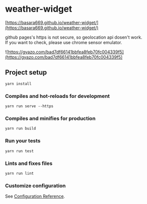# weather-widget

[https://basara669.github.io/weather-widget/](https://basara669.github.io/weather-widget/)

github pages's https is not secure, so geolocation api dosen't work.  
If you want to check, please use chrome sensor emulator.

![https://gyazo.com/bad7df66141bbfea8feb70fc004339f5](https://gyazo.com/bad7df66141bbfea8feb70fc004339f5)

## Project setup

```
yarn install
```

### Compiles and hot-reloads for development

```
yarn run serve --https

```

### Compiles and minifies for production

```
yarn run build
```

### Run your tests

```
yarn run test
```

### Lints and fixes files

```
yarn run lint
```

### Customize configuration

See [Configuration Reference](https://cli.vuejs.org/config/).
